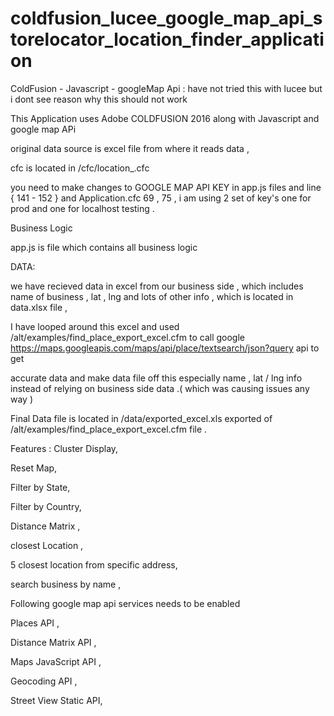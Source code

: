 # coldfusion_lucee_google_map_api_storelocator_location_finder_application
ColdFusion - Javascript - googleMap Api : have not tried this with lucee but i dont see reason why this should not work 

This Application uses Adobe COLDFUSION 2016 along with Javascript and google map APi 

original data source is excel file from where it reads data , 

cfc is located in /cfc/location_.cfc

you need to make changes to GOOGLE MAP API KEY in app.js files and line { 141 - 152 } and Application.cfc 69 , 75 , i am using 2 set of key's one for prod and one for localhost 
testing . 

Business Logic

app.js is file which contains all business logic

DATA:

we have recieved data in excel from our business side , which includes name of business , lat , lng and lots of other info , which is located in data.xlsx file , 

I have looped around this excel and used /alt/examples/find_place_export_excel.cfm to call google https://maps.googleapis.com/maps/api/place/textsearch/json?query api to get 

accurate data and make data file off this especially name , lat / lng info instead of relying on business side data .( which was causing issues any way )

Final Data file is located in /data/exported_excel.xls exported of /alt/examples/find_place_export_excel.cfm file . 

Features : 
Cluster Display,

Reset Map,

Filter by State,

Filter by Country,

Distance Matrix ,

closest Location ,

5 closest location from specific address,

search business by name ,


Following google map api services needs to be enabled

Places API	,	

Distance Matrix API	,

Maps JavaScript API		,

Geocoding API	,

Street View Static API,
